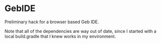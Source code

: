 GebIDE
======

Preliminary hack for a browser based Geb IDE.

Note that all of the dependencies are way out of date, since I started with a local build.gradle that I knew works in my environment.